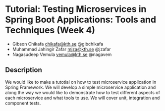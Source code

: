 # Tutorial: Testing Microservices in Spring Boot Applications: Tools and Techniques (Week 4)

 - Gibson Chikafa chikafa@kth.se @gibchikafa
 - Muhammad Jahingir Zafar mjza@kth.se @jzafar
 - Nagasudeep Vemula vemula@kth.se @nagavem

## Description
We would like to make a tutotial on how to test microservice application in Spring Framework. We will develop a simple microservice application and along the way we would like to demonstrate how to test different aspects of each microservice and what tools to use. We will cover unit, integration and component tests.

